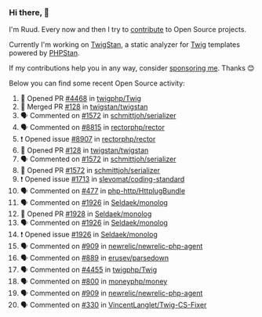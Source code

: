 ### Hi there, 👋

I'm Ruud. Every now and then I try to [contribute](https://github.com/pulls?q=+is%3Apr+author%3Aruudk+archived%3Afalse+is%3Apublic+) to Open Source projects.

Currently I'm working on [TwigStan](https://github.com/twigstan), a static analyzer for [Twig](https://twig.symfony.com/) templates powered by [PHPStan](https://phpstan.org/).

If my contributions help you in any way, consider [sponsoring me](https://github.com/sponsors/ruudk). Thanks 😊

Below you can find some recent Open Source activity:

<!--START_SECTION:activity-->
1. 💪 Opened PR [#4468](https://github.com/twigphp/Twig/pull/4468) in [twigphp/Twig](https://github.com/twigphp/Twig)
2. 🎉 Merged PR [#128](https://github.com/twigstan/twigstan/pull/128) in [twigstan/twigstan](https://github.com/twigstan/twigstan)
3. 🗣 Commented on [#1572](https://github.com/schmittjoh/serializer/pull/1572#issuecomment-2494471888) in [schmittjoh/serializer](https://github.com/schmittjoh/serializer)
4. 🗣 Commented on [#8815](https://github.com/rectorphp/rector/issues/8815#issuecomment-2494468474) in [rectorphp/rector](https://github.com/rectorphp/rector)
5. ❗ Opened issue [#8907](https://github.com/rectorphp/rector/issues/8907) in [rectorphp/rector](https://github.com/rectorphp/rector)
6. 💪 Opened PR [#128](https://github.com/twigstan/twigstan/pull/128) in [twigstan/twigstan](https://github.com/twigstan/twigstan)
7. 🗣 Commented on [#1572](https://github.com/schmittjoh/serializer/pull/1572#issuecomment-2491964558) in [schmittjoh/serializer](https://github.com/schmittjoh/serializer)
8. 💪 Opened PR [#1572](https://github.com/schmittjoh/serializer/pull/1572) in [schmittjoh/serializer](https://github.com/schmittjoh/serializer)
9. ❗ Opened issue [#1713](https://github.com/slevomat/coding-standard/issues/1713) in [slevomat/coding-standard](https://github.com/slevomat/coding-standard)
10. 🗣 Commented on [#477](https://github.com/php-http/HttplugBundle/pull/477#issuecomment-2491420229) in [php-http/HttplugBundle](https://github.com/php-http/HttplugBundle)
11. 🗣 Commented on [#1926](https://github.com/Seldaek/monolog/issues/1926#issuecomment-2491201032) in [Seldaek/monolog](https://github.com/Seldaek/monolog)
12. 💪 Opened PR [#1928](https://github.com/Seldaek/monolog/pull/1928) in [Seldaek/monolog](https://github.com/Seldaek/monolog)
13. 🗣 Commented on [#1926](https://github.com/Seldaek/monolog/issues/1926#issuecomment-2491009550) in [Seldaek/monolog](https://github.com/Seldaek/monolog)
14. ❗ Opened issue [#1926](https://github.com/Seldaek/monolog/issues/1926) in [Seldaek/monolog](https://github.com/Seldaek/monolog)
15. 🗣 Commented on [#909](https://github.com/newrelic/newrelic-php-agent/issues/909#issuecomment-2490585703) in [newrelic/newrelic-php-agent](https://github.com/newrelic/newrelic-php-agent)
16. 🗣 Commented on [#889](https://github.com/erusev/parsedown/issues/889#issuecomment-2490350540) in [erusev/parsedown](https://github.com/erusev/parsedown)
17. 🗣 Commented on [#4455](https://github.com/twigphp/Twig/pull/4455#issuecomment-2490332884) in [twigphp/Twig](https://github.com/twigphp/Twig)
18. 🗣 Commented on [#800](https://github.com/moneyphp/money/pull/800#issuecomment-2490290212) in [moneyphp/money](https://github.com/moneyphp/money)
19. 🗣 Commented on [#909](https://github.com/newrelic/newrelic-php-agent/issues/909#issuecomment-2488363947) in [newrelic/newrelic-php-agent](https://github.com/newrelic/newrelic-php-agent)
20. 🗣 Commented on [#330](https://github.com/VincentLanglet/Twig-CS-Fixer/issues/330#issuecomment-2488091468) in [VincentLanglet/Twig-CS-Fixer](https://github.com/VincentLanglet/Twig-CS-Fixer)
<!--END_SECTION:activity-->
